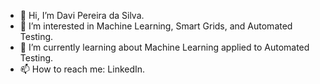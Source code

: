 - 👋 Hi, I’m Davi Pereira da Silva. 
- 👀 I’m interested in Machine Learning, Smart Grids, and Automated Testing.
- 🌱 I’m currently learning about Machine Learning applied to Automated Testing.
- 📫 How to reach me: LinkedIn.

<!---
psilDave/psilDave is a ✨ special ✨ repository because its `README.md` (this file) appears on your GitHub profile.
You can click the Preview link to take a look at your changes.
--->
